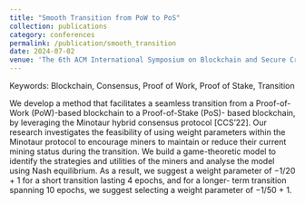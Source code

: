 ```yaml
--- 
title: "Smooth Transition from PoW to PoS" 
collection: publications 
category: conferences 
permalink: /publication/smooth_transition 
date: 2024-07-02
venue: 'The 6th ACM International Symposium on Blockchain and Secure Critical Infrastructure (BSCI) - Accepted for Publication' 
---
```

Keywords: Blockchain, Consensus, Proof of Work, Proof of Stake, Transition

We develop a method that facilitates a seamless transition from a Proof-of-Work (PoW)-based blockchain to a Proof-of-Stake (PoS)- based blockchain, by leveraging the Minotaur hybrid consensus protocol [CCS’22]. Our research investigates the feasibility of using weight parameters within the Minotaur protocol to encourage miners to maintain or reduce their current mining status during the transition. We build a game-theoretic model to identify the strategies and utilities of the miners and analyse the model using Nash equilibrium. As a result, we suggest a weight parameter of −1/20 + 1 for a short transition lasting 4 epochs, and for a longer- term transition spanning 10 epochs, we suggest selecting a weight parameter of −1/50 + 1.
